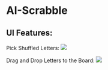 # AI-Scrabble

## UI Features:

Pick Shuffled Letters:
![](drawLetters.gif)

Drag and Drop Letters to the Board:
![](setWords.gif)
